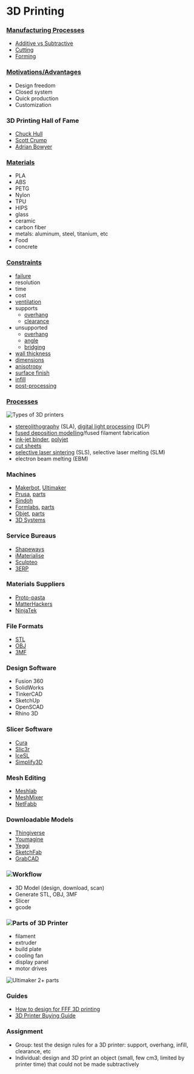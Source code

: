 # 3D Printing
### [Manufacturing Processes](https://en.wikipedia.org/wiki/List_of_manufacturing_processes)
* [Additive vs Subtractive](https://all3dp.com/2/additive-vs-subtractive-manufacturing-simply-explained/)
* [Cutting](https://en.wikipedia.org/wiki/Cutting)
* [Forming](https://www.corrosionpedia.com/definition/4700/forming)

### [Motivations/Advantages](https://www.3dhubs.com/knowledge-base/advantages-3d-printing/)
* Design freedom
* Closed system
* Quick production
* Customization

### 3D Printing Hall of Fame
* [Chuck Hull](http://www.cnn.com/2014/02/13/tech/innovation/the-night-i-invented-3d-printing-chuck-hall/)
* [Scott Crump](https://www.computerhope.com/people/s_scott_crump.htm)
* [Adrian Bowyer](https://www.revolvy.com/page/Adrian-Bowyer)

### [Materials](https://www.allthat3d.com/3d-printer-filament/)
* PLA
* ABS
* PETG
* Nylon
* TPU
* HIPS
* glass
* ceramic
* carbon fiber
* metals: aluminum, steel, titanium, etc
* Food
* concrete

### [Constraints](http://www.3dbenchy.com/)
* [failure](http://academy.cba.mit.edu/classes/scanning_printing/fail.jpg)
* resolution
* time
* cost
* [ventilation](https://3dprintingcanada.com/blogs/news/the-importance-of-ventilation-and-your-3d-printing-workspace)
* supports
  * [overhang](http://academy.cba.mit.edu/classes/scanning_printing/Prusa/overhang.jpg)
  * [clearance](http://academy.cba.mit.edu/classes/scanning_printing/Prusa/clearance.jpg)
* unsupported
  * [overhang](http://academy.cba.mit.edu/classes/scanning_printing/Prusa/angle.jpg)
  * [angle](http://academy.cba.mit.edu/classes/scanning_printing/Prusa/angle.jpg)
  * [bridging](http://academy.cba.mit.edu/classes/scanning_printing/Prusa/bridging.jpg)
* [wall thickness](http://academy.cba.mit.edu/classes/scanning_printing/Prusa/thickness.jpg)
* [dimensions](http://academy.cba.mit.edu/classes/scanning_printing/Prusa/dimension.jpg)
* [anisotropy](http://academy.cba.mit.edu/classes/scanning_printing/Prusa/anisotropy.jpg)
* [surface finish](http://academy.cba.mit.edu/classes/scanning_printing/Prusa/finish.jpg)
* [infill](http://academy.cba.mit.edu/classes/scanning_printing/Prusa/infill.jpg)
* [post-processing](http://www.smooth-on.com/Epoxy-Coatings-XTC/c1397_1429/index.html)

### [Processes](http://3dprintingfromscratch.com/common/types-of-3d-printers-or-3d-printing-technologies-overview/)
![Types of 3D printers](../images/05_processes.JPG)
* [stereolithography](http://www.3dsystems.com/3d-printers) (SLA), [digital light processing](https://all3dp.com/2/what-is-a-dlp-3d-printer-3d-printing-simply-explained/) (DLP)
* [fused deposition modelling](http://www.stratasys.com/3d-printers)/fused filament fabrication
* [ink-jet binder](http://www.3dsystems.com/3d-printers/personal/overview), [polyjet](https://www.stratasys.com/polyjet-technology)
* [cut sheets](http://www.mcortechnologies.com/)
* [selective laser sintering](https://www.eos.info/systems_solutions/metal/systems_equipment) (SLS), selective laser melting (SLM)
* electron beam melting (EBM)

### Machines
* [Makerbot](https://www.makerbot.com/), [Ultimaker](https://ultimaker.com/)
* [Prusa](https://www.prusa3d.com/), [parts](http://academy.cba.mit.edu/classes/scanning_printing/Prusa/index.html)
* [Sindoh](http://3dprinter.sindoh.com/)
* [Formlabs](http://formlabs.com/), [parts](http://academy.cba.mit.edu/classes/scanning_printing/Form3/index.html)
* [Objet](https://www.stratasys.com/3d-printers/objet260-connex3), [parts](http://academy.cba.mit.edu/classes/scanning_printing/C260/index.html)
* [3D Systems](https://www.3dsystems.com/)

### Service Bureaus
* [Shapeways](https://www.shapeways.com/)
* [iMaterialise](https://i.materialise.com/en)
* [Sculpteo](https://www.sculpteo.com/en/)
* [3ERP](https://www.3erp.com/)

### Materials Suppliers
* [Proto-pasta](https://www.proto-pasta.com/)
* [MatterHackers](https://www.matterhackers.com/)
* [NinjaTek](https://ninjatek.com/)

### File Formats
* [STL](https://all3dp.com/what-is-stl-file-format-extension-3d-printing/)
* [OBJ](http://usa.autodesk.com/alias/)
* [3MF](http://www.3mf.io/)

### Design Software
* Fusion 360
* SolidWorks
* TinkerCAD
* SketchUp
* OpenSCAD
* Rhino 3D

### Slicer Software
* [Cura](http://software.ultimaker.com/)
* [Slic3r](http://slic3r.org/)
* [IceSL](https://icesl.loria.fr/)
* [Simplify3D](https://www.simplify3d.com/software/features/)

### Mesh Editing
* [Meshlab](http://www.meshlab.net/)
* [MeshMixer](http://www.meshmixer.com/)
* [NetFabb](https://www.autodesk.com/products/netfabb/overview)

### Downloadable Models
* [Thingiverse](https://www.thingiverse.com/)
* [Youmagine](https://www.youmagine.com/)
* [Yeggi](https://www.yeggi.com/)
* [SketchFab](https://sketchfab.com/)
* [GrabCAD](https://grabcad.com/)

### ![Workflow](../images/05_3dprinting_workflow.jpg)
* 3D Model (design, download, scan)
* Generate STL, OBJ, 3MF
* Slicer
* gcode

### ![Parts of 3D Printer](../images/05_3dprinter_components.jpg)
* filament
* extruder
* build plate
* cooling fan
* display panel
* motor drives

![Ultimaker 2+ parts](../images/05_Ultimaker2.png)

### Guides
* [How to design for FFF 3D printing](https://kea-makerlab.github.io/hello/assets/Ultimaker-guide-how-to-design-for-fff-3d-printing.pdf)
* [3D Printer Buying Guide](https://www.google.com/url?sa=t&rct=j&q=&esrc=s&source=web&cd=1&cad=rja&uact=8&ved=2ahUKEwifgNP60vzlAhXOwjgGHRJPC5EQFjAAegQIAxAB&url=https%3A%2F%2Fall3dp.com%2F1%2Fhow-to-buy-3d-printer-buying-guide%2F&usg=AOvVaw2q9M94jGIaFefjAc9AcRsU)


### Assignment
* Group: test the design rules for a 3D printer: support, overhang, infill, clearance, etc
* Individual: design and 3D print an object (small, few cm3, limited by printer time)
         that could not be made subtractively
